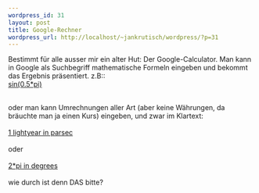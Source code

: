 ```yaml
--- 
wordpress_id: 31
layout: post
title: Google-Rechner
wordpress_url: http://localhost/~jankrutisch/wordpress/?p=31
---
```

Bestimmt f&uuml;r alle ausser mir ein alter Hut: Der Google-Calculator. Man kann in Google als Suchbegriff mathematische Formeln eingeben und bekommt das Ergebnis pr&auml;sentiert. z.B::<br />
<a href="http://www.google.de/search?hl=de&ie=UTF-8&oe=UTF-8&q=sin%280.5*pi%29&btnG=Suche&meta=">sin(0.5*pi)</a><br />
<br />
oder man kann Umrechnungen aller Art (aber keine W&auml;hrungen, da br&auml;uchte man ja einen Kurs) eingeben, und zwar im Klartext:<br />
<br />
<a href="http://www.google.de/search?hl=de&ie=UTF-8&oe=UTF-8&q=1+lightyear+in+parsec&btnG=Suche&meta=">1 lightyear in parsec</a><br />
<br />
oder<br />
<br />
<a href="http://www.google.de/search?hl=de&ie=UTF-8&oe=UTF-8&q=2*pi+in+degrees&btnG=Suche&meta=">2*pi in degrees</a><br />
<br />
wie durch ist denn DAS bitte?
